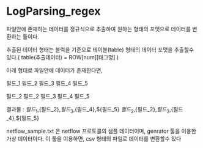 # LogParsing_regex

파일안에 존재하는 데이터를 정규식으로 추출하여 원하는 형태의 포맷으로 데이터를 변환하는 툴이다.

추출된 데이터 형태는 블럭을 기준으로 테이블(table) 형태의 데이터 포맷을 추출할수 있다.( table(추출데이터) = ROW[num][태그명] )

아래 형태로 파일안에 데이터가 존재한다면,

 필드_1
 필드_2
 필드_3
 필드_4
 필드_5

 필드_2
 필드_2
 필드_3
 필드_4
 필드_5

결과물 : 
${필드_1},${필드_2},${필드_3},${필드_4},${필드_5}
${필드_2},${필드_2},${필드_3},${필드_4},${필드_5}

netflow_sample.txt 은 netflow 프로토콜의 샘플 데이터이며, genrator 툴을 이용한 가상 데이터이다.
이 툴을 이용하면, csv 형태의 파일로 데이터를 변환할수 있다 

